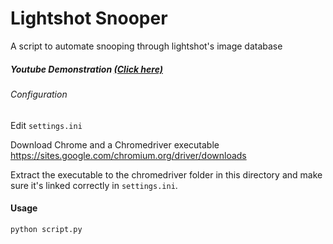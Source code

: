 # Lightshot Snooper
 A script to automate snooping through lightshot's image database

##### Youtube Demonstration <a target="_blank" href="https://www.youtube.com/watch?v=ZEBU1yJa6HY">(Click here)</a>

###### Configuration
Edit `settings.ini`

Download Chrome and a Chromedriver executable https://sites.google.com/chromium.org/driver/downloads

Extract the executable to the chromedriver folder in this directory and make sure it's linked correctly in `settings.ini`.

#### Usage
```python script.py```


